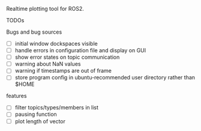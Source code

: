 Realtime plotting tool for ROS2.

TODOs

Bugs and bug sources

* [ ] initial window dockspaces visible
* [ ] handle errors in configuration file and display on GUI
* [ ] show error states on topic communication
* [ ] warning about NaN values
* [ ] warning if timestamps are out of frame
* [ ] store program config in ubuntu-recommended user directory rather than $HOME

features

* [ ] filter topics/types/members in list
* [ ] pausing function
* [ ] plot length of vector